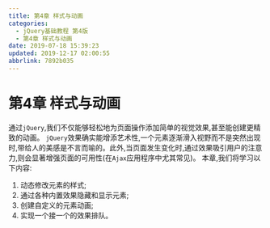 ```yaml
---
title: 第4章 样式与动画
categories: 
  - jQuery基础教程 第4版
  - 第4章 样式与动画
date: 2019-07-18 15:39:23
updated: 2019-12-17 02:00:55
abbrlink: 7892b035
---
```

# 第4章 样式与动画 #
通过`jQuery`,我们不仅能够轻松地为页面操作添加简单的视觉效果,甚至能创建更精致的动画。
`jQuery`效果确实能增添艺术性,一个元素逐渐滑入视野而不是突然出现时,带给人的美感是不言而喻的。此外,当页面发生变化时,通过效果吸引用户的注意力,则会显著增强页面的可用性(在`Ajax`应用程序中尤其常见)。
本章,我们将学习以下内容:
1. 动态修改元素的样式;
2. 通过各种内置效果隐藏和显示元素;
3. 创建自定义的元素动画;
4. 实现一个接一个的效果排队。

